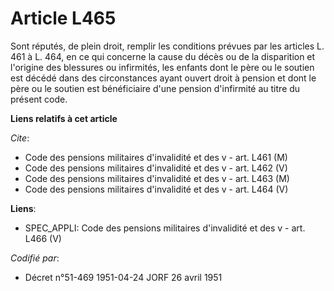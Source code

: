 # Article L465

Sont réputés, de plein droit, remplir les conditions prévues par les articles L. 461 à L. 464, en ce qui concerne la cause du
décès ou de la disparition et l'origine des blessures ou infirmités, les enfants dont le père ou le soutien est décédé dans
des circonstances ayant ouvert droit à pension et dont le père ou le soutien est bénéficiaire d'une pension d'infirmité au
titre du présent code.

**Liens relatifs à cet article**

_Cite_:

  - Code des pensions militaires d'invalidité et des v - art. L461 (M)
  - Code des pensions militaires d'invalidité et des v - art. L462 (V)
  - Code des pensions militaires d'invalidité et des v - art. L463 (M)
  - Code des pensions militaires d'invalidité et des v - art. L464 (V)

**Liens**:

  - SPEC_APPLI: Code des pensions militaires d'invalidité et des v - art. L466 (V)

_Codifié par_:

  - Décret n°51-469 1951-04-24 JORF 26 avril 1951
